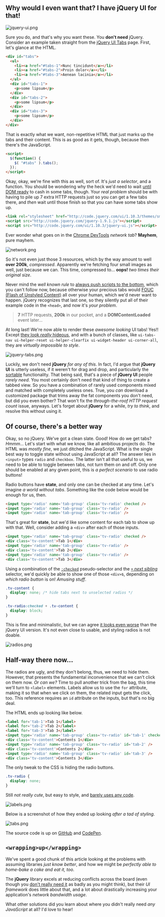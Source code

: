 ## Why would I even want that? I have jQuery UI for that!

![jquery-ui.png][1]

Sure you do, and that's why you want these. You **don't need** jQuery. Consider an example taken straight from the [jQuery UI Tabs](http://jqueryui.com/tabs/ "jQuery UI Tabs Documentation") page. First, let's glance at the HTML.

```html
<div id="tabs">
  <ul>
    <li><a href="#tabs-1">Nunc tincidunt</a></li>
    <li><a href="#tabs-2">Proin dolor</a></li>
    <li><a href="#tabs-3">Aenean lacinia</a></li>
  </ul>
  <div id="tabs-1">
    <p>some lipsum</p>
  </div>
  <div id="tabs-2">
    <p>some lipsum</p>
  </div>
  <div id="tabs-3">
    <p>some lipsum</p>
  </div>
</div>
```

That is exactly what we want, non-repetitive HTML that just marks up the tabs and their content. This is as good as it gets, though, because then there's the JavaScript.

```html
<script>
  $(function() {
    $( "#tabs" ).tabs();
  });
</script>
```

Okay, okay, we're fine with this as well, sort of. It's _just a selector_, and a function. You should be wondering why the heck we'd need to wait [until DOM ready](https://developer.mozilla.org/en-US/docs/Web/Reference/Events/DOMContentLoaded "DOMContentLoaded event explained on MDN") to cash in some tabs, though. Your _real problem_ should be with having to pile up 7 extra HTTP requests just so you can get a few tabs there, and _then_ wait until those finish so that you can have some tabs show up.

```html
<link rel="stylesheet" href="http://code.jquery.com/ui/1.10.3/themes/smoothness/jquery-ui.css" />
<script src="http://code.jquery.com/jquery-1.9.1.js"></script>
<script src="http://code.jquery.com/ui/1.10.3/jquery-ui.js"></script>
```

Ever wonder what goes on in the [Chrome DevTools](https://developers.google.com/chrome-developer-tools/ "Chrome Developer Tools") _network tab_? **Mayhem**, pure mayhem.

![network.png][2]

So it's not even just those 3 resources, which by the way amount to well **over 200k**, _compressed_. Apparently we're fetching four small images as well, just because we can. This time, compressed to... **oops!** _two times their original size_.

Never mind the _well known rule_ to [always push scripts to the bottom](http://developer.yahoo.com/performance/rules.html#js_bottom "Yahoo Performance Rules, put #js on the bottom"), which you can't follow now, because otherwise your precious tabs would [FOUC (Flash of Unstyled Content)](http://www.paulirish.com/2009/avoiding-the-fouc-v3/ "Avoiding the FOUC by Paul Irish") all over your human, which we'd never want to happen. jQuery recognizes that last one, so they silently put all of their example code in the `<head>`, and now it's _your problem_.

> **7** HTTP requests, **200k** in our pocket, and a **DOMContentLoaded** event later...

At long last! We're now able to render these _awesome looking_ UI tabs! Yes!! Except [they look _really_ hideous](http://jqueryui.com/resources/demos/tabs/default.html "jQuery Tabs UI Example"), and with a bunch of classes, like `ui-tabs-nav ui-helper-reset ui-helper-clearfix ui-widget-header ui-corner-all`, they are _virtually impossible to style_.

![jquery-tabs.png][3]

Luckily, we don't need **jQuery** _for any of this_. In fact, I'd argue that **jQuery UI** is utterly useless, if it weren't for drag and drop, and particularly the [sortable](http://jqueryui.com/sortable/ "jQuery UI Sortable") functionality. That being said, that's a piece of **jQuery UI** people _rarely need_. You most certainly don't need that kind of thing to create a tabbed view. So you have a combination of rarely used components mixed and matched with completely useless ones. True, you _can_ download a customized package that trims away the fat components you don't need, but did you even bother? That won't fix the _through-the-roof HTTP request count_ issue, anyways. Let's forget about **jQuery** for a while, _try to think_, and resolve this without using it.

## Of course, there's a better way

Okay, so no jQuery. We've got a clean slate. Good! How do we get tabs? _Hmmm..._ Let's start with what we know, like all ambitious projects do. The HTML was _mostly fine_, we just ditched the JavaScript. What is the single best way to toggle state without using JavaScript at all? The answer lies in `<input>` types `radio` and `checkbox`. The latter isn't all that useful to us, we need to be able to toggle between tabs, not turn them on and off. Only one should be enabled at any given point, this is _a perfect scenario_ to use radio buttons!

Radio buttons have **state**, and only one can be checked at any time. Let's imagine _a world without tabs_. Something like the code below would be enough for us, then.

```html
<input type='radio' name='tab-group' class='tv-radio' checked />
<input type='radio' name='tab-group' class='tv-radio' />
<input type='radio' name='tab-group' class='tv-radio' />
```

That's great for **state**, but we'd like some content for each tab to show up with that. Well, consider adding a `<div>` after each of those inputs.

```html
<input type='radio' name='tab-group' class='tv-radio' checked />
<div class='tv-content'>Tab 1</div>
<input type='radio' name='tab-group' class='tv-radio' />
<div class='tv-content'>Tab 2</div>
<input type='radio' name='tab-group' class='tv-radio' />
<div class='tv-content'>Tab 3</div>
```

Using a combination of the [`:checked`](https://developer.mozilla.org/en-US/docs/Web/CSS/:checked "CSS :checked pseudo-selector on MDN") pseudo-selector and the [`+` _next sibling_](http://css-tricks.com/child-and-sibling-selectors/ "Child and Sibling Selectors explained on CSS-tricks") selector, we'd quickly be able to show one of those `<div>`s, depending on _which radio button_ is on! _Amusing stuff_.

```css
.tv-content {
  display: none; /* hide tabs next to unselected radios */
}

.tv-radio:checked + .tv-content {
  display: block;
}
```

This is fine and minimalistic, but we can agree [it looks even worse](http://codepen.io/bevacqua/full/jIkvf "Example on CodePen") than the jQuery UI version. It's not even close to usable, and styling radios is not doable.

![radios.png][4]

## Half-way there now...

The radios are ugly, and they don't belong, thus, we need to hide them. However, that presents the fundamental inconvenience that we can't click on them now. _Or can we?_ Time to pull another trick from the bag, this time we'll turn to `<label>` elements. Labels allow us to use the `for` attribute, making it so that when we click on them, the related input gets the click, too. This reference requires an `id` attribute on the inputs, but that's no big deal.

The HTML ends up looking like below.

```html
<label for='tab-1'>Tab 1</label>
<label for='tab-2'>Tab 2</label>
<label for='tab-3'>Tab 3</label>
<input type='radio' name='tab-group' class='tv-radio' id='tab-1' checked />
<div class='tv-content'>Contents 1</div>
<input type='radio' name='tab-group' class='tv-radio' id='tab-2' />
<div class='tv-content'>Contents 2</div>
<input type='radio' name='tab-group' class='tv-radio' id='tab-3' />
<div class='tv-content'>Contents 3</div>
```

The only tweak to the CSS is hiding the radio buttons.

```css
.tv-radio {
  display: none;
}
```

Still _not really cute_, but easy to style, and [barely uses any code](http://codepen.io/bevacqua/pen/BIjvH "This time with labels! Batteries not included. On CodePen").

![labels.png][5]

Below is a screenshot of how they ended up looking _after a tad of styling_.

![tabs.png][6]

The source code is up on [GitHub](https://github.com/bevacqua/untab "Tabbed UI View on GitHub") and [CodePen](http://codepen.io/bevacqua/full/qxnDw "Tabbed UI View on Code Pen").

## `<wrapping>up</wrapping>`

We've spent a good chunk of this article looking at the problems with assuming libraries _just know better_, and how we might be _perfectly able to home-bake a cake and eat it, too_.

The **jQuery** library excels at reducing conflicts across the board (even though you [don't really need it](/2013/07/09/getting-over-jquery "Getting Over jQuery") as badly as you might think), but their _UI framework_ does little about that, and a lot about drastically increasing your application's _network bandwidth usage_.

What other solutions did you learn about where you didn't really need _any JavaScript_ at all? I'd love to hear!

  [1]: https://i.imgur.com/VsEVdRk.jpg "jQuery UI: Everything you've never wanted"
  [2]: https://i.imgur.com/Wh0wOPT.png "Those are some very necessary requests!"
  [3]: https://i.imgur.com/FqwdjEM.png "All that for a measly 200k?"
  [4]: https://i.imgur.com/CGOzi1t.png "Not quite what we envisioned..."
  [5]: https://i.imgur.com/AeqV7mH.png "No more circles!"
  [6]: https://i.imgur.com/rUBqxhh.png "Flat, clean, and gorgeous!"
